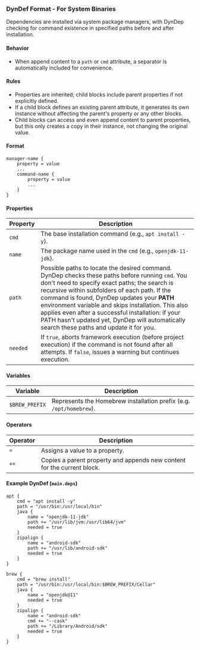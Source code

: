 ### DynDef Format - For System Binaries
Dependencies are installed via system package managers, with DynDep checking for command existence in specified paths before and after installation.

#### Behavior
- When append content to a ``path`` or ``cmd`` attribute, a separator is automatically included for convenience.

#### Rules
- Properties are inherited; child blocks include parent properties if not explicitly defined.
- If a child block defines an existing parent attribute, it generates its own instance without affecting the parent's property or any other blocks.
- Child blocks can access and even append content to parent properties, but this only creates a copy in their instance, not changing the original value.

#### Format
```
manager-name {
    property = value
    ...
    command-name {
        property = value
        ...
    }
}
```

#### Properties

| Property | Description |
|----------|-------------|
| `cmd`    | The base installation command (e.g., `apt install -y`). |
| `name`   | The package name used in the `cmd` (e.g., `openjdk-11-jdk`). |
| `path`   | Possible paths to locate the desired command. DynDep checks these paths before running ``cmd``. You don't need to specify exact paths; the search is recursive within subfolders of each path. If the command is found, DynDep updates your **PATH** environment variable and skips installation. This also applies even after a successful installation: if your PATH hasn't updated yet, DynDep will automatically search these paths and update it for you. |
| `needed` | If `true`, aborts framework execution (before project execution) if the command is not found after all attempts. If `false`, issues a warning but continues execution. |

#### Variables

| Variable | Description |
|----------|-------------|
| `$BREW_PREFIX` | Represents the Homebrew installation prefix (e.g. `/opt/homebrew`). |

#### Operators

| Operator | Description |
|----------|-------------|
| `=`      | Assigns a value to a property. |
| `+=`     | Copies a parent property and appends new content for the current block. |

#### Example DynDef (`main.deps`)

```
apt {
    cmd = "apt install -y"
    path = "/usr/bin:/usr/local/bin"
    java {
        name = "openjdk-11-jdk"
        path += "/usr/lib/jvm:/usr/lib64/jvm"
        needed = true
    }
    zipalign {
        name = "android-sdk"
        path += "/usr/lib/android-sdk"
        needed = true
    }
}

brew {
    cmd = "brew install"
    path = "/usr/bin:/usr/local/bin:$BREW_PREFIX/Cellar"
    java {
        name = "openjdk@11"
        needed = true
    }
    zipalign {
        name = "android-sdk"
        cmd += "--cask"
        path += "/Library/Android/sdk"
        needed = true
    }
}
```